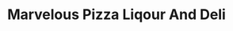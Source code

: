 ---
title: "Marvelous Pizza Liqour And Deli"
url: /romulus/marvelous-pizza-liqour-and-deli/
shop: convenience
---
